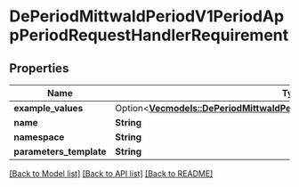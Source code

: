 # DePeriodMittwaldPeriodV1PeriodAppPeriodRequestHandlerRequirement

## Properties

Name | Type | Description | Notes
------------ | ------------- | ------------- | -------------
**example_values** | Option<[**Vec<models::DePeriodMittwaldPeriodV1PeriodAppPeriodSavedUserInput>**](de.mittwald.v1.app.SavedUserInput.md)> |  | [optional]
**name** | **String** |  | 
**namespace** | **String** |  | 
**parameters_template** | **String** |  | 

[[Back to Model list]](../README.md#documentation-for-models) [[Back to API list]](../README.md#documentation-for-api-endpoints) [[Back to README]](../README.md)


